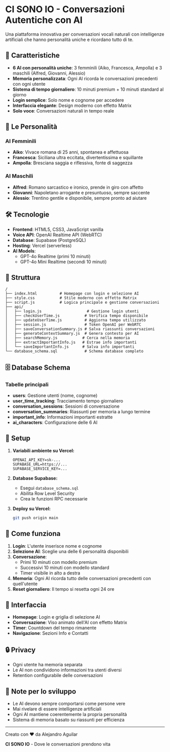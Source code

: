 # CI SONO IO - Conversazioni Autentiche con AI

Una piattaforma innovativa per conversazioni vocali naturali con intelligenze artificiali che hanno personalità uniche e ricordano tutto di te.

## 🎯 Caratteristiche

- **6 AI con personalità uniche**: 3 femminili (Aiko, Francesca, Ampolla) e 3 maschili (Alfred, Giovanni, Alessio)
- **Memoria personalizzata**: Ogni AI ricorda le conversazioni precedenti con ogni utente
- **Sistema di tempo giornaliero**: 10 minuti premium + 10 minuti standard al giorno
- **Login semplice**: Solo nome e cognome per accedere
- **Interfaccia elegante**: Design moderno con effetto Matrix
- **Solo voce**: Conversazioni naturali in tempo reale

## 🤖 Le Personalità

### AI Femminili
- **Aiko**: Vivace romana di 25 anni, spontanea e affettuosa
- **Francesca**: Siciliana ultra eccitata, divertentissima e squillante
- **Ampolla**: Bresciana saggia e riflessiva, fonte di saggezza

### AI Maschili
- **Alfred**: Romano sarcastico e ironico, prende in giro con affetto
- **Giovanni**: Napoletano arrogante e presuntuoso, sempre saccente
- **Alessio**: Trentino gentile e disponibile, sempre pronto ad aiutare

## 🛠️ Tecnologie

- **Frontend**: HTML5, CSS3, JavaScript vanilla
- **Voice API**: OpenAI Realtime API (WebRTC)
- **Database**: Supabase (PostgreSQL)
- **Hosting**: Vercel (serverless)
- **AI Models**: 
  - GPT-4o Realtime (primi 10 minuti)
  - GPT-4o Mini Realtime (secondi 10 minuti)

## 📁 Struttura

```
/
├── index.html          # Homepage con login e selezione AI
├── style.css           # Stile moderno con effetto Matrix
├── script.js           # Logica principale e gestione conversazioni
├── api/
│   ├── login.js                    # Gestione login utenti
│   ├── checkUserTime.js           # Verifica tempo disponibile
│   ├── updateUserTime.js          # Aggiorna tempo utilizzato
│   ├── session.js                 # Token OpenAI per WebRTC
│   ├── saveConversationSummary.js # Salva riassunti conversazioni
│   ├── generateContextSummary.js  # Genera contesto per AI
│   ├── searchMemory.js           # Cerca nella memoria
│   ├── extractImportantInfo.js   # Estrae info importanti
│   └── saveImportantInfo.js      # Salva info importanti
└── database_schema.sql            # Schema database completo
```

## 🗄️ Database Schema

### Tabelle principali
- **users**: Gestione utenti (nome, cognome)
- **user_time_tracking**: Tracciamento tempo giornaliero
- **conversation_sessions**: Sessioni di conversazione
- **conversation_summaries**: Riassunti per memoria a lungo termine
- **important_info**: Informazioni importanti estratte
- **ai_characters**: Configurazione delle 6 AI

## 🚀 Setup

1. **Variabili ambiente su Vercel:**
   ```
   OPENAI_API_KEY=sk-...
   SUPABASE_URL=https://...
   SUPABASE_SERVICE_KEY=...
   ```

2. **Database Supabase:**
   - Esegui `database_schema.sql`
   - Abilita Row Level Security
   - Crea le funzioni RPC necessarie

3. **Deploy su Vercel:**
   ```bash
   git push origin main
   ```

## 💬 Come funziona

1. **Login**: L'utente inserisce nome e cognome
2. **Selezione AI**: Sceglie una delle 6 personalità disponibili
3. **Conversazione**: 
   - Primi 10 minuti con modello premium
   - Successivi 10 minuti con modello standard
   - Timer visibile in alto a destra
4. **Memoria**: Ogni AI ricorda tutto delle conversazioni precedenti con quell'utente
5. **Reset giornaliero**: Il tempo si resetta ogni 24 ore

## 🎨 Interfaccia

- **Homepage**: Login e griglia di selezione AI
- **Conversazione**: Viso animato dell'AI con effetto Matrix
- **Timer**: Countdown del tempo rimanente
- **Navigazione**: Sezioni Info e Contatti

## 🔒 Privacy

- Ogni utente ha memoria separata
- Le AI non condividono informazioni tra utenti diversi
- Retention configurabile delle conversazioni

## 📝 Note per lo sviluppo

- Le AI devono sempre comportarsi come persone vere
- Mai rivelare di essere intelligenze artificiali
- Ogni AI mantiene coerentemente la propria personalità
- Sistema di memoria basato su riassunti per efficienza

---

Creato con ❤️ da Alejandro Aguilar

**CI SONO IO** - Dove le conversazioni prendono vita 